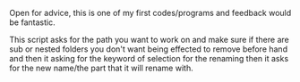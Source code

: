 Open for advice, this is one of my first codes/programs and feedback would be fantastic.

This script asks for the path you want to work on and make sure if there are sub or nested folders you don't want
being effected to remove before hand and then it asking for the keyword of selection for the renaming then it asks
for the new name/the part that it will rename with.
